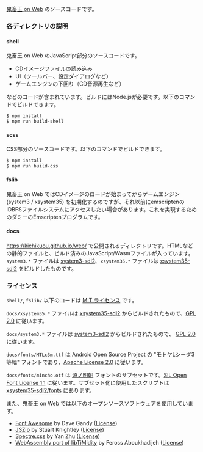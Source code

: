 [鬼畜王 on Web](https://github.com/kichikuou/web/) のソースコードです。

### 各ディレクトリの説明

#### shell
鬼畜王 on Web のJavaScript部分のソースコードです。

* CDイメージファイルの読み込み
* UI（ツールバー、設定ダイアログなど）　
* ゲームエンジンの下回り（CD音源再生など）

などのコードが含まれています。ビルドにはNode.jsが必要です。以下のコマンドでビルドできます。

    $ npm install
    $ npm run build-shell

#### scss
CSS部分のソースコードです。以下のコマンドでビルドできます。

    $ npm install
    $ npm run build-css

#### fslib
鬼畜王 on Web ではCDイメージのロードが始まってからゲームエンジン (system3 / xsystem35) を初期化するのですが、それ以前にemscriptenのIDBFSファイルシステムにアクセスしたい場合があります。これを実現するためのダミーのEmscriptenプログラムです。

#### docs
https://kichikuou.github.io/web/ で公開されるディレクトリです。HTMLなどの静的ファイルと、ビルド済みのJavaScript/Wasmファイルが入っています。
`system3.*` ファイルは [system3-sdl2](https://github.com/kichikuou/system3-sdl2)、`xsystem35.*` ファイルは [xsystem35-sdl2](https://github.com/kichikuou/xsystem35-sdl2) をビルドしたものです。

### ライセンス
`shell/`, `fslib/` 以下のコードは [MIT ライセンス](shell/LICENSE) です。

`docs/xsystem35.*` ファイルは [xsystem35-sdl2](https://github.com/kichikuou/xsystem35-sdl2) からビルドされたもので、[GPL 2.0](https://github.com/kichikuou/xsystem35-sdl2/blob/emscripten/COPYING) に従います。

`docs/system3.*` ファイルは [system3-sdl2](https://github.com/kichikuou/system3-sdl2) からビルドされたもので、 [GPL 2.0](https://github.com/kichikuou/system3-sdl2/blob/master/COPYING.txt) に従います。

`docs/fonts/MTLc3m.ttf` は Android Open Source Project の "モトヤLシーダ3等幅" フォントであり、[Apache License 2.0](docs/fonts/MTLc3m.ttf.license) に従います。

`docs/fonts/mincho.otf` は [源ノ明朝](https://github.com/adobe-fonts/source-han-serif/) フォントのサブセットです。[SIL Open Font License 1.1](docs/fonts/mincho.otf.license) に従います。サブセット化に使用したスクリプトは [xsystem35-sdl2/fonts](https://github.com/kichikuou/xsystem35-sdl2/blob/emscripten/fonts/CMakeLists.txt) にあります。

また、鬼畜王 on Web では以下のオープンソースソフトウェアを使用しています。
- [Font Awesome](https://fontawesome.com/v4.7.0/) by Dave Gandy ([License](https://fontawesome.com/v4.7.0/license/))
- [JSZip](https://stuk.github.io/jszip/) by Stuart Knightley ([License](https://github.com/Stuk/jszip/blob/v3.1.3/LICENSE.markdown))
- [Spectre.css](https://picturepan2.github.io/spectre/) by Yan Zhu ([License](https://github.com/picturepan2/spectre/blob/v0.5.8/LICENSE))
- [WebAssembly port of libTiMidity](https://github.com/feross/timidity) by Feross Aboukhadijeh ([License](https://github.com/feross/timidity/blob/v1.1.3/LICENSE))
